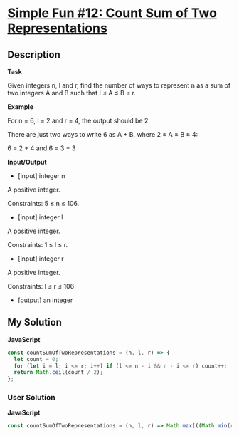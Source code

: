 # [Simple Fun #12: Count Sum of Two Representations](https://www.codewars.com/kata/5884615cbd573356ab000050)

## Description

**Task**

Given integers n, l and r, find the number of ways to represent n as a sum of two integers A and B such that l ≤ A ≤ B ≤ r.

**Example**

For n = 6, l = 2 and r = 4, the output should be 2

There are just two ways to write 6 as A + B, where 2 ≤ A ≤ B ≤ 4:

6 = 2 + 4 and 6 = 3 + 3

**Input/Output**

- [input] integer n

A positive integer.

Constraints: 5 ≤ n ≤ 106.

- [input] integer l

A positive integer.

Constraints: 1 ≤ l ≤ r.

- [input] integer r

A positive integer.

Constraints: l ≤ r ≤ 106

- [output] an integer

## My Solution

**JavaScript**

```js
const countSumOfTwoRepresentations = (n, l, r) => {
  let count = 0;
  for (let i = l; i <= r; i++) if (l <= n - i && n - i <= r) count++;
  return Math.ceil(count / 2);
};
```

### User Solution

**JavaScript**

```js
const countSumOfTwoRepresentations = (n, l, r) => Math.max(((Math.min(r, n - l) - Math.max(l, n - r)) / 2 + 1) ^ 0, 0);
```
